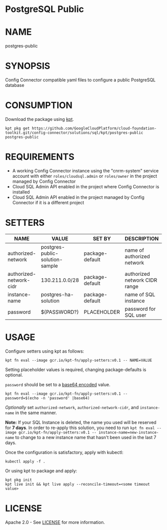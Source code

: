 PostgreSQL Public
==================================================
# NAME
  postgres-public
# SYNOPSIS
  Config Connector compatible yaml files to configure a public PostgreSQL database
# CONSUMPTION
  Download the package using [kpt](https://googlecontainertools.github.io/kpt/).
  ```
  kpt pkg get https://github.com/GoogleCloudPlatform/cloud-foundation-toolkit.git/config-connector/solutions/sql/kpt/postgres-public postgres-public
  ```
# REQUIREMENTS
  -   A working Config Connector instance using the "cnrm-system" service
      account with either `roles/cloudsql.admin` or `roles/owner` in the project
      managed by Config Connector
  -   Cloud SQL Admin API enabled in the project where Config Connector is
      installed
  -   Cloud SQL Admin API enabled in the project managed by Config Connector if
      it is a different project

# SETTERS
|          NAME           |              VALUE              |     SET BY      |          DESCRIPTION          | COUNT |
|-------------------------|---------------------------------|-----------------|-------------------------------|-------|
| authorized-network      | postgres-public-solution-sample | package-default | name of authorized network    | 1     |
| authorized-network-cidr | 130.211.0.0/28                  | package-default | authorized network CIDR range | 1     |
| instance-name           | postgres-ha-solution            | package-default | name of SQL instance          | 3     |
| password                | ${PASSWORD?}                    | PLACEHOLDER     | password for SQL user         | 1     |
# USAGE
  Configure setters using kpt as follows:
  ```
  kpt fn eval --image gcr.io/kpt-fn/apply-setters:v0.1 -- NAME=VALUE
  ```
  Setting placeholder values is required, changing package-defaults is optional.

  `password` should be set to a [base64
encoded](https://kubernetes.io/docs/concepts/configuration/secret/#creating-a-secret-manually)
value.
  ```
  kpt fn eval --image gcr.io/kpt-fn/apply-setters:v0.1 -- password=$(echo -n 'password' |base64)
  ```
  _Optionally_ set `authorized-network`, `authorized-network-cidr`, and `instance-name` in the same manner.

  **Note:** If your SQL Instance is deleted, the name you used will be reserved
for **7 days**. In order to re-apply this solution, you need to run
`kpt fn eval --image gcr.io/kpt-fn/apply-setters:v0.1 -- instance-name=new-instance-name` to change to a new
instance name that hasn't been used in the last 7 days.
 
  Once the configuration is satisfactory, apply with kubectl:
  ```
  kubectl apply -f .
  ```

  Or using kpt to package and apply:
  ```
  kpt pkg init
  kpt live init && kpt live apply --reconcile-timeout=<some timeout value>
  ```

# LICENSE
  Apache 2.0 - See [LICENSE](/LICENSE) for more information.

